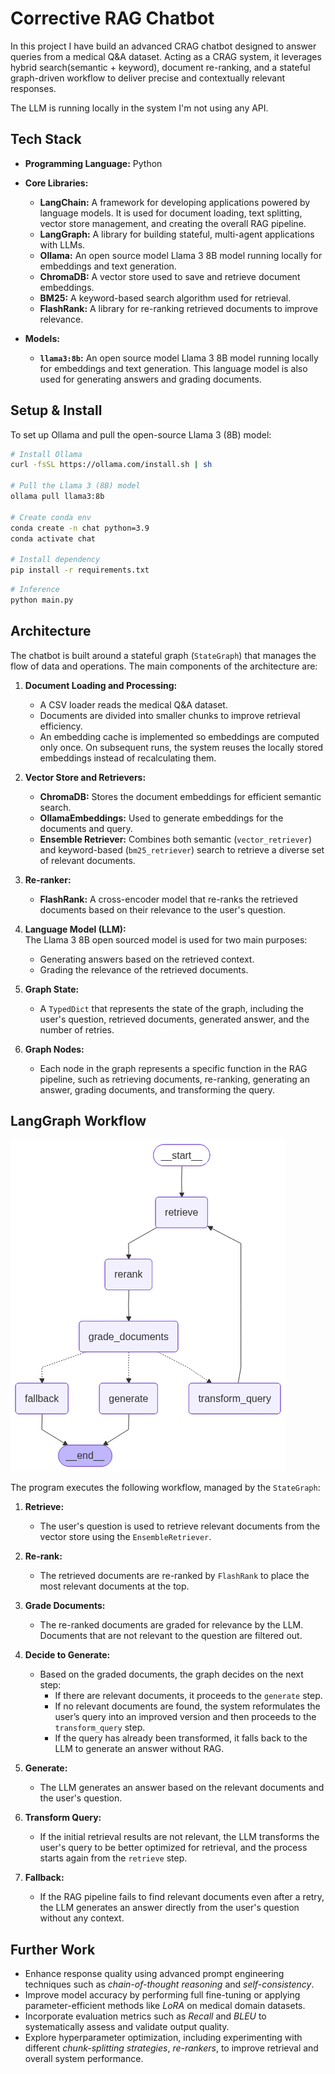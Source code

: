 # Corrective RAG Chatbot

In this project I have build an advanced CRAG chatbot designed to answer queries from a medical Q&A dataset. Acting as a CRAG system, it leverages hybrid search(semantic + keyword), document re-ranking, and a stateful graph-driven workflow to deliver precise and contextually relevant responses.

The LLM is running locally in the system I'm not using any API.

## Tech Stack

- **Programming Language:** Python  
- **Core Libraries:**  
  - **LangChain:** A framework for developing applications powered by language models. It is used for document loading, text splitting, vector store management, and creating the overall RAG pipeline.  
  - **LangGraph:** A library for building stateful, multi-agent applications with LLMs.  
  - **Ollama:** An open source model Llama 3 8B model running locally for embeddings and text generation.  
  - **ChromaDB:** A vector store used to save and retrieve document embeddings.  
  - **BM25:** A keyword-based search algorithm used for retrieval.  
  - **FlashRank:** A library for re-ranking retrieved documents to improve relevance.  

- **Models:**  
  - **`llama3:8b`:** An open source model Llama 3 8B model running locally for embeddings and text generation. This language model is also used for generating answers and grading documents.  

## Setup & Install

To set up Ollama and pull the open-source Llama 3 (8B) model:

```bash
# Install Ollama
curl -fsSL https://ollama.com/install.sh | sh

# Pull the Llama 3 (8B) model
ollama pull llama3:8b

# Create conda env
conda create -n chat python=3.9
conda activate chat

# Install dependency
pip install -r requirements.txt
```

```bash
# Inference 
python main.py
```
## Architecture

The chatbot is built around a stateful graph (`StateGraph`) that manages the flow of data and operations. The main components of the architecture are:

1. **Document Loading and Processing:**  
   - A CSV loader reads the medical Q&A dataset.  
   - Documents are divided into smaller chunks to improve retrieval efficiency. 
   - An embedding cache is implemented so embeddings are computed only once. On subsequent runs, the system reuses the locally stored embeddings instead of recalculating them.

2. **Vector Store and Retrievers:**  
   - **ChromaDB:** Stores the document embeddings for efficient semantic search.  
   - **OllamaEmbeddings:** Used to generate embeddings for the documents and query.  
   - **Ensemble Retriever:** Combines both semantic (`vector_retriever`) and keyword-based (`bm25_retriever`) search to retrieve a diverse set of relevant documents.  

3. **Re-ranker:**  
   - **FlashRank:** A cross-encoder model that re-ranks the retrieved documents based on their relevance to the user's question.  

4. **Language Model (LLM):**  
   The Llama 3 8B open sourced model is used for two main purposes:  
     - Generating answers based on the retrieved context.  
     - Grading the relevance of the retrieved documents.  

5. **Graph State:**  
   - A `TypedDict` that represents the state of the graph, including the user's question, retrieved documents, generated answer, and the number of retries.  

6. **Graph Nodes:**  
   - Each node in the graph represents a specific function in the RAG pipeline, such as retrieving documents, re-ranking, generating an answer, grading documents, and transforming the query.  

## LangGraph Workflow

![Demo Image](./workflow.png)


The program executes the following workflow, managed by the `StateGraph`:

1. **Retrieve:**  
   - The user's question is used to retrieve relevant documents from the vector store using the `EnsembleRetriever`.  

2. **Re-rank:**  
   - The retrieved documents are re-ranked by `FlashRank` to place the most relevant documents at the top.  

3. **Grade Documents:**  
   - The re-ranked documents are graded for relevance by the LLM. Documents that are not relevant to the question are filtered out.  

4. **Decide to Generate:**  
   - Based on the graded documents, the graph decides on the next step:  
     - If there are relevant documents, it proceeds to the `generate` step.  
     - If no relevant documents are found, the system reformulates the user’s query into an improved version and then proceeds to the `transform_query` step.  
     - If the query has already been transformed, it falls back to the LLM to generate an answer without RAG.  

5. **Generate:**  
   - The LLM generates an answer based on the relevant documents and the user's question.  

6. **Transform Query:**  
   - If the initial retrieval results are not relevant, the LLM transforms the user's query to be better optimized for retrieval, and the process starts again from the `retrieve` step.  

7. **Fallback:**  
   - If the RAG pipeline fails to find relevant documents even after a retry, the LLM generates an answer directly from the user's question without any context.

## Further Work

- Enhance response quality using advanced prompt engineering techniques such as *chain-of-thought reasoning* and *self-consistency*.  
- Improve model accuracy by performing full fine-tuning or applying parameter-efficient methods like *LoRA* on medical domain datasets.  
- Incorporate evaluation metrics such as *Recall* and *BLEU* to systematically assess and validate output quality.  
- Explore hyperparameter optimization, including experimenting with different *chunk-splitting strategies*, *re-rankers*, to improve retrieval and overall system performance.

